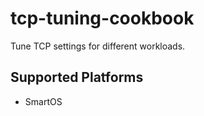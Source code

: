 tcp-tuning-cookbook
===================

Tune TCP settings for different workloads.

## Supported Platforms

* SmartOS

